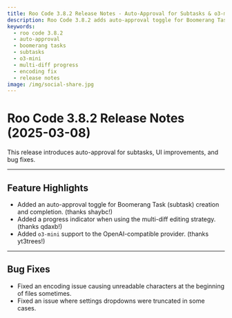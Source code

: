 ```yaml
---
title: Roo Code 3.8.2 Release Notes - Auto-Approval for Subtasks & o3-mini Support
description: Roo Code 3.8.2 adds auto-approval toggle for Boomerang Tasks, progress indicators for multi-diff editing, o3-mini support, and fixes encoding issues.
keywords:
  - roo code 3.8.2
  - auto-approval
  - boomerang tasks
  - subtasks
  - o3-mini
  - multi-diff progress
  - encoding fix
  - release notes
image: /img/social-share.jpg
---
```


# Roo Code 3.8.2 Release Notes (2025-03-08)

This release introduces auto-approval for subtasks, UI improvements, and bug fixes.

---

## Feature Highlights

*   Added an auto-approval toggle for Boomerang Task (subtask) creation and completion. (thanks shaybc!)
*   Added a progress indicator when using the multi-diff editing strategy. (thanks qdaxb!)
*   Added `o3-mini` support to the OpenAI-compatible provider. (thanks yt3trees!)

---

## Bug Fixes

*   Fixed an encoding issue causing unreadable characters at the beginning of files sometimes.
*   Fixed an issue where settings dropdowns were truncated in some cases.